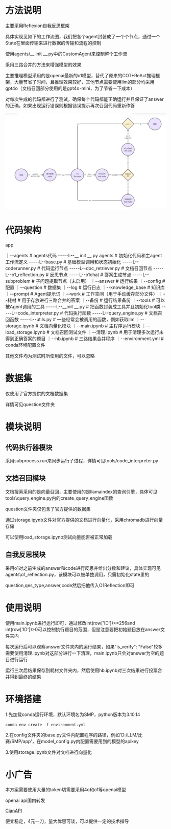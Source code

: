# 方法说明

主要采用Reflexion自我反思框架

具体实现见如下的工作流图，我们把各个agent封装成了一个个节点，通过一个State在里面传输来进行数据的传输和流程的控制

使用agents/__ init __.py中的CustomAgent来控制整个工作流

采用三路合并的方法来增强模型的效果

主要推理模型采用的是openai最新的o1模型，替代了原来的COT+ReAct推理框架，大量节省了时间，且推理效果较好，其他节点需要使用llm的部分均采用gpt4o（文档召回部分使用的是gpt4o-mini，为了节省一下成本）

对每次生成的代码都进行了测试，确保每个代码都能正确运行并且保证了answer的正确，如果出现运行错误则根据错误提示再次召回代码重新作答

![1726650564525](image/readme/1726650564525.png)

# 代码架构

app

｜--agents # agents代码
-----L--__ init __.py agents # 初始化代码和主agent工作流定义
-----L--base.py # 基础模型调用和状态初始化
-----L--coderunner.py # 代码运行节点
-----L--doc_retriever.py # 文档召回节点
-----L--o1_reflection.py # 反思节点
-----L--o1chat # 答案生成节点
-----L--subproblem # 子问题提取节点（未启用）
｜--answer # 运行结果
｜--config # 配置
｜--question # 数据集
｜--log # 运行日志
｜--knowledge_base # 知识库
｜--prompt # Agent提示词
｜--work # 工作空间（用于手动缓存部分文件）
｜--耗材 # 用于存放进行三路合并的答案
｜--备份 # 运行结果备份
｜--tools # 可以被Agent调用的工具
-----L--__init __.py # 把函数封装成工具并且初始化tool类
-----L--code_interpreter.py # 代码执行函数
-----L--query_engine.py  # 文档召回函数
-----L--utils.py # 一些经常会被调用的函数，例如获取llm
｜--storage.ipynb # 文档向量化模块
｜--main.ipynb # 主程序运行模块
｜--load_storage.ipynb # 文档召回测试文件
｜--清理.ipynb # 用于清理多次运行未得到正确答案的题目
｜--hb.ipynb # 三路结果合并程序
｜--environment.yml # conda环境配置文件

其他文件均为测试时所使用的文件，可以忽略

# 数据集

仅使用了官方提供的文档数据集

详情可见question文件夹

# 模块说明

## 代码执行器模块

采用subprocess.run来同步运行子进程，详情可见tools/code_interpreter.py

## 文档召回模块

文档搜索采用的是向量召回，主要使用的是llamaindex的查询引擎，具体可见tools\query_engine.py内的create_query_engine函数

question文件夹仅包含了官方提供的数据集

通过storage.ipynb文件对官方提供的文档进行向量化，采用chromadb进行向量存储

可以使用load_storage.ipynb测试向量能否被正常加载

## 自我反思模块

采用o1对之前生成的answer和code进行反思并给出分数和建议，具体实现可见agents\o1_reflection.py，该模块可以被单独调用，只需初始化state里的

question,qes_type,answer,code然后把他传入O1Reflection即可

# 使用说明

使用main.ipynb进行运行即可，通过修改int(row['ID'])<=256and int(row['ID'])>0可以控制执行题目的范围，但是注意要把初始题目放在answer文件夹内

每次运行后可以观察answer文件夹内的运行结果，如果"is_verify": "False"较多需要使用清理.ipynb对这部分进行一下清理，main.ipynb只会对answer为空的题目进行运行

运行三次后结果保存到耗材文件夹内，然后使用hb.ipynb对三次结果进行投票合并得到最终的结果

# 环境搭建

1.先加载conda运行环境，默认环境名为SMP，python版本为3.10.14

```
conda env create -f environment.yml
```

2.在config文件夹的base.py文件内配置程序的路径，例如'D:/LLM/比赛/SMP/app'，在model_config.py内配置需要用到的模型的apikey

3.使用storage.ipynb文件对文档进行向量化

# 小广告

本方案需要使用大量的token切需要采用4o和o1等openai模型

openai api国内转发

[CianAPI](http://14.103.169.119:3000)

便宜稳定，4元一刀，量大优惠可谈，可以提供一定的技术指导
